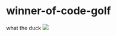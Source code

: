 # winner-of-code-golf
what the duck
<img src="http://t3.gstatic.com/licensed-image?q=tbn:ANd9GcRlex2yeMomsbkm0qzpHjtPf8j9QLCDPLZ_brREwaQIrpsnwot3sOfn8Qr3ujA92cho">
